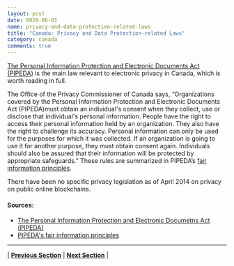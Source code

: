 ```yaml
---
layout: post
date: 0020-06-01
name: privacy-and-data-protection-related-laws
title: "Canada: Privacy and Data Protection-related Laws"
category: canada
comments: true
---
```

[The Personal Information Protection and Electronic Documents Act (PIPEDA)](https://www.priv.gc.ca/en/privacy-topics/privacy-laws-in-canada/the-personal-information-protection-and-electronic-documents-act-pipeda/) is the main law relevant to electronic privacy in Canada, which is worth reading in full.

The Office of the Privacy Commissioner of Canada says, “Organizations covered by the Personal Information Protection and Electronic Documents Act (PIPEDA)must obtain an individual's consent when they collect, use or disclose that individual's personal information. People have the right to access their personal information held by an organization. They also have the right to challenge its accuracy. Personal information can only be used for the purposes for which it was collected. If an organization is going to use it for another purpose, they must obtain consent again. Individuals should also be assured that their information will be protected by appropriate safeguards.” These rules are summarized in PIPEDA’s [fair information principles](https://www.priv.gc.ca/en/privacy-topics/privacy-laws-in-canada/the-personal-information-protection-and-electronic-documents-act-pipeda/p_principle/).

There have been no specific privacy legislation as of April 2014 on privacy on public online blockchains.
#### Sources:
- [The Personal Information Protection and Electronic Documetns Act (PIPEDA)](https://www.priv.gc.ca/en/privacy-topics/privacy-laws-in-canada/the-personal-information-protection-and-electronic-documents-act-pipeda/)
- [PIPEDA's fair information principles](https://www.priv.gc.ca/en/privacy-topics/privacy-laws-in-canada/the-personal-information-protection-and-electronic-documents-act-pipeda/p_principle/)

---

| **[Previous Section](https://neo-project.github.io/global-blockchain-compliance-hub//canada/canada-securities-related-laws.html)** | **[Next Section](https://neo-project.github.io/global-blockchain-compliance-hub//canada/canada-final-liability.html)** |
